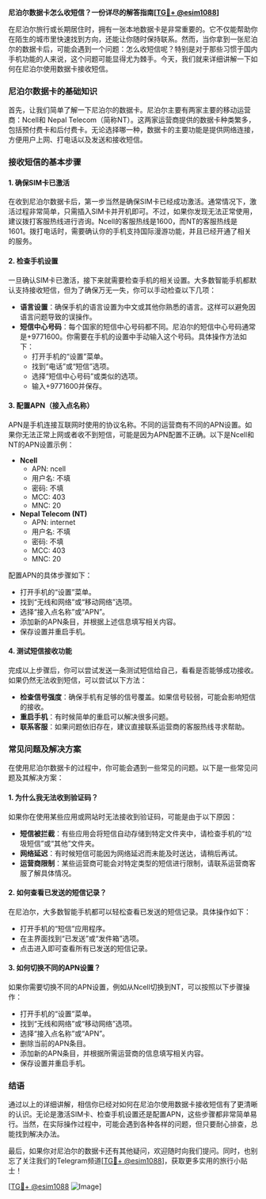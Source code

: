 **尼泊尔数据卡怎么收短信？一份详尽的解答指南[[TG💪+ @esim1088](https://t.me/s/esim1088)]**

在尼泊尔旅行或长期居住时，拥有一张本地数据卡是非常重要的。它不仅能帮助你在陌生的城市里快速找到方向，还能让你随时保持联系。然而，当你拿到一张尼泊尔的数据卡后，可能会遇到一个问题：怎么收短信呢？特别是对于那些习惯于国内手机功能的人来说，这个问题可能显得尤为棘手。今天，我们就来详细讲解一下如何在尼泊尔使用数据卡接收短信。

### 尼泊尔数据卡的基础知识

首先，让我们简单了解一下尼泊尔的数据卡。尼泊尔主要有两家主要的移动运营商：Ncell和 Nepal Telecom（简称NT）。这两家运营商提供的数据卡种类繁多，包括预付费卡和后付费卡。无论选择哪一种，数据卡的主要功能是提供网络连接，方便用户上网、打电话以及发送和接收短信。

### 接收短信的基本步骤

#### 1. 确保SIM卡已激活
在收到尼泊尔数据卡后，第一步当然是确保SIM卡已经成功激活。通常情况下，激活过程非常简单，只需插入SIM卡并开机即可。不过，如果你发现无法正常使用，建议拨打客服热线进行咨询。Ncell的客服热线是1600，而NT的客服热线是1601。拨打电话时，需要确认你的手机支持国际漫游功能，并且已经开通了相关的服务。

#### 2. 检查手机设置
一旦确认SIM卡已激活，接下来就需要检查手机的相关设置。大多数智能手机都默认支持接收短信，但为了确保万无一失，你可以手动检查以下几项：

- **语言设置**：确保手机的语言设置为中文或其他你熟悉的语言。这样可以避免因语言问题导致的误操作。
- **短信中心号码**：每个国家的短信中心号码都不同。尼泊尔的短信中心号码通常是+9771600。你需要在手机的设置中手动输入这个号码。具体操作方法如下：
  - 打开手机的“设置”菜单。
  - 找到“电话”或“短信”选项。
  - 选择“短信中心号码”或类似的选项。
  - 输入+9771600并保存。

#### 3. 配置APN（接入点名称）
APN是手机连接互联网时使用的协议名称。不同的运营商有不同的APN设置。如果你无法正常上网或者收不到短信，可能是因为APN配置不正确。以下是Ncell和NT的APN设置示例：

- **Ncell**
  - APN: ncell
  - 用户名: 不填
  - 密码: 不填
  - MCC: 403
  - MNC: 20
- **Nepal Telecom (NT)**
  - APN: internet
  - 用户名: 不填
  - 密码: 不填
  - MCC: 403
  - MNC: 20

配置APN的具体步骤如下：
- 打开手机的“设置”菜单。
- 找到“无线和网络”或“移动网络”选项。
- 选择“接入点名称”或“APN”。
- 添加新的APN条目，并根据上述信息填写相关内容。
- 保存设置并重启手机。

#### 4. 测试短信接收功能
完成以上步骤后，你可以尝试发送一条测试短信给自己，看看是否能够成功接收。如果仍然无法收到短信，可以尝试以下方法：

- **检查信号强度**：确保手机有足够的信号覆盖。如果信号较弱，可能会影响短信的接收。
- **重启手机**：有时候简单的重启可以解决很多问题。
- **联系客服**：如果问题依旧存在，建议直接联系运营商的客服热线寻求帮助。

### 常见问题及解决方案

在使用尼泊尔数据卡的过程中，你可能会遇到一些常见的问题。以下是一些常见问题及其解决方案：

#### 1. 为什么我无法收到验证码？
如果你在使用某些应用或网站时无法接收到验证码，可能是由于以下原因：
- **短信被拦截**：有些应用会将短信自动存储到特定文件夹中，请检查手机的“垃圾短信”或“其他”文件夹。
- **网络延迟**：有时候短信可能因为网络延迟而未能及时送达，请稍后再试。
- **运营商限制**：某些运营商可能会对特定类型的短信进行限制，请联系运营商客服了解具体情况。

#### 2. 如何查看已发送的短信记录？
在尼泊尔，大多数智能手机都可以轻松查看已发送的短信记录。具体操作如下：
- 打开手机的“短信”应用程序。
- 在主界面找到“已发送”或“发件箱”选项。
- 点击进入即可查看所有已发送的短信记录。

#### 3. 如何切换不同的APN设置？
如果你需要切换不同的APN设置，例如从Ncell切换到NT，可以按照以下步骤操作：
- 打开手机的“设置”菜单。
- 找到“无线和网络”或“移动网络”选项。
- 选择“接入点名称”或“APN”。
- 删除当前的APN条目。
- 添加新的APN条目，并根据所需运营商的信息填写相关内容。
- 保存设置并重启手机。

### 结语

通过以上的详细讲解，相信你已经对如何在尼泊尔使用数据卡接收短信有了更清晰的认识。无论是激活SIM卡、检查手机设置还是配置APN，这些步骤都非常简单易行。当然，在实际操作过程中，可能会遇到各种各样的问题，但只要耐心排查，总能找到解决办法。

最后，如果你对尼泊尔的数据卡还有其他疑问，欢迎随时向我们提问。同时，也别忘了关注我们的Telegram频道[[TG💪+ @esim1088](https://t.me/s/esim1088)]，获取更多实用的旅行小贴士！

[[TG💪+ @esim1088](https://t.me/s/esim1088) ![Image](https://i.postimg.cc/4NQfJmqS/Snipaste-2025-05-13-00-14-12.png)]